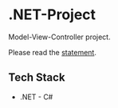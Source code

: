 # .NET-Project

Model-View-Controller project.

Please read the [statement](./Proyecto_NET.pdf).

## Tech Stack
- .NET - C#
